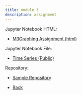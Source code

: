 ```yaml
---
title: module 3
description: assignment
---
```

Jupyter Notebook HTML:
- [M3Graphing Assignment (html)](M3Graphing.html)

Jupyter Notebook File:
- [Time Series (Public)](TimeSeries_Public.ipynb)

Repository:
- [Sample Repository](https://github.com/njrosinski/sample)


- [Back](https://njrosinski.github.io)


